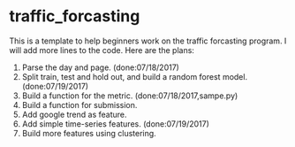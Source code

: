 # traffic_forcasting
This is a template to help beginners work on the traffic forcasting program.
I will add more lines to the code.
Here are the plans:
1. Parse the day and page. (done:07/18/2017)
2. Split train, test and hold out, and build a random forest model. (done:07/19/2017)
3. Build a function for the metric. (done:07/18/2017,sampe.py) 
4. Build a function for submission.
5. Add google trend as feature.
6. Add simple time-series features. (done:07/19/2017)
7. Build more features using clustering.
